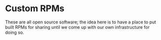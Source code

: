 # Custom RPMs

These are all open source software; the idea here is to have a place to put
built RPMs for sharing until we come up with our own infrastructure for doing
so.
